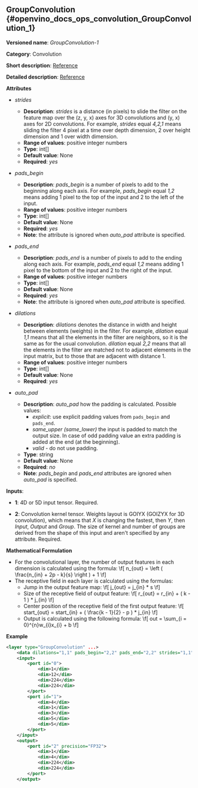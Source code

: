 ## GroupConvolution <a name="GroupConvolution"></a> {#openvino_docs_ops_convolution_GroupConvolution_1}

**Versioned name**: *GroupConvolution-1*

**Category**: Convolution

**Short description**: [Reference](http://caffe.berkeleyvision.org/tutorial/layers/convolution.html)

**Detailed description**: [Reference](http://cs231n.github.io/convolutional-networks/#conv)

**Attributes**

* *strides*

  * **Description**: *strides* is a distance (in pixels) to slide the filter on the feature map over the (z, y, x) axes for 3D convolutions and (y, x) axes for 2D convolutions. For example, *strides* equal *4,2,1* means sliding the filter 4 pixel at a time over depth dimension, 2 over height dimension and 1 over width dimension.
  * **Range of values**: positive integer numbers
  * **Type**: int[]
  * **Default value**: None
  * **Required**: *yes*

* *pads_begin*

  * **Description**: *pads_begin* is a number of pixels to add to the beginning along each axis. For example, *pads_begin* equal *1,2* means adding 1 pixel to the top of the input and 2 to the left of the input.
  * **Range of values**: positive integer numbers
  * **Type**: int[]
  * **Default value**: None
  * **Required**: *yes*
  * **Note**: the attribute is ignored when *auto_pad* attribute is specified. 

* *pads_end*

  * **Description**: *pads_end* is a number of pixels to add to the ending along each axis. For example, *pads_end* equal *1,2* means adding 1 pixel to the bottom of the input and 2 to the right of the input.
  * **Range of values**: positive integer numbers
  * **Type**: int[]
  * **Default value**: None
  * **Required**: *yes*
  * **Note**: the attribute is ignored when *auto_pad* attribute is specified. 

* *dilations*

  * **Description**: *dilations* denotes the distance in width and height between elements (weights) in the filter. For example, *dilation* equal *1,1* means that all the elements in the filter are neighbors, so it is the same as for the usual convolution. *dilation* equal *2,2* means that all the elements in the filter are matched not to adjacent elements in the input matrix, but to those that are adjacent with distance 1.
  * **Range of values**: positive integer numbers
  * **Type**: int[]
  * **Default value**: None
  * **Required**: *yes*

* *auto_pad*

  * **Description**: *auto_pad* how the padding is calculated. Possible values:
    * *explicit*: use explicit padding values from `pads_begin` and `pads_end`.
    * *same_upper (same_lower)* the input is padded to match the output size. In case of odd padding value an extra padding is added at the end (at the beginning).
    * *valid* - do not use padding.
  * **Type**: string
  * **Default value**: None
  * **Required**: *no*
  * **Note**: *pads_begin* and *pads_end* attributes are ignored when *auto_pad* is specified.

**Inputs**:

*   **1**: 4D or 5D input tensor. Required.

*   **2**: Convolution kernel tensor. Weights layout is GOIYX (GOIZYX for 3D convolution), which means that *X* is changing the fastest, then *Y*, then *Input*, *Output* and *Group*. The size of kernel and number of groups are derived from the shape of this input and aren't specified by any attribute. Required.


**Mathematical Formulation**

*   For the convolutional layer, the number of output features in each dimension is calculated using the formula:
\f[
n_{out} = \left ( \frac{n_{in} + 2p - k}{s} \right ) + 1
\f]
*   The receptive field in each layer is calculated using the formulas:
    *   Jump in the output feature map:
        \f[
        j_{out} = j_{in} * s
        \f]
    *   Size of the receptive field of output feature:
        \f[
        r_{out} = r_{in} + ( k - 1 ) * j_{in}
        \f]
    *   Center position of the receptive field of the first output feature:
        \f[
        start_{out} = start_{in} + ( \frac{k - 1}{2} - p ) * j_{in}
        \f]
    *   Output is calculated using the following formula:
        \f[
        out = \sum_{i = 0}^{n}w_{i}x_{i} + b
        \f]

**Example**

```xml
<layer type="GroupConvolution" ...>
    <data dilations="1,1" pads_begin="2,2" pads_end="2,2" strides="1,1"/>
    <input>
        <port id="0">
            <dim>1</dim>
            <dim>12</dim>
            <dim>224</dim>
            <dim>224</dim>
        </port>
        <port id="1">
            <dim>4</dim>
            <dim>1</dim>
            <dim>3</dim>
            <dim>5</dim>
            <dim>5</dim>
        </port>
    </input>
    <output>
        <port id="2" precision="FP32">
            <dim>1</dim>
            <dim>4</dim>
            <dim>224</dim>
            <dim>224</dim>
        </port>
    </output>
```
